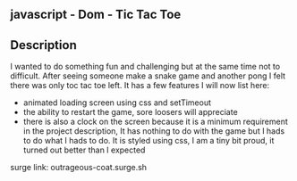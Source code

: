 ## javascript - Dom - Tic Tac Toe

## Description

I wanted to do something fun and challenging but at the same time not to difficult.
After seeing someone make a snake game and another pong I felt there was only toc tac toe left.
It has a few features I will now list here:
- animated loading screen using css and setTimeout
- the ability to restart the game, sore loosers will appreciate
- there is also a clock on the screen because it is a minimum requirement in 
the project description, It has nothing to do with the game but I hads to do what I hads to do.
It is styled using css, I am a tiny bit proud, it turned out better than I expected

surge link: outrageous-coat.surge.sh
